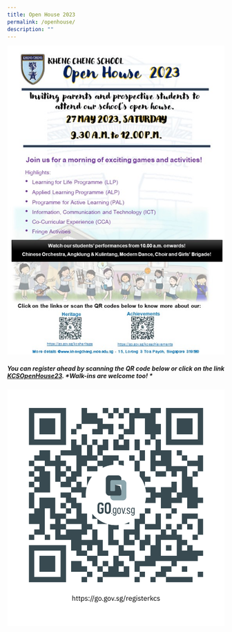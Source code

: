 ```yaml
---
title: Open House 2023
permalink: /openhouse/
description: ""
---
```

![](/images/open%20house%20flyer%202023%20v1.jpg) 

##### You can register ahead by scanning the QR code below or click on the link [KCSOpenHouse23](https://go.gov.sg/registerkcs). *Walk-ins are welcome too! *
![p](/images/register%20.png)





